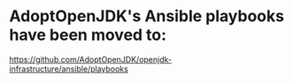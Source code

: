 # AdoptOpenJDK's Ansible playbooks have been moved to:
https://github.com/AdoptOpenJDK/openjdk-infrastructure/ansible/playbooks
